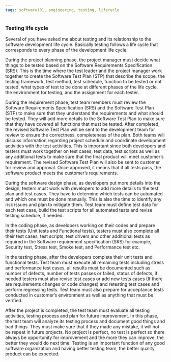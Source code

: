 ```yaml
---
tags: software101, engineering, testing, lifecycle
---
```

### Testing life cycle
Several of you have asked me about testing and its relationship to the software development life cycle. Basically testing follows a life cycle that corresponds to every phase of the development life cycle.

During the project planning phase, the project manager must decide what things to be tested based on the Software Requirements Specification (SRS). This is the time where the test leader and the project manager work together to create the Software Test Plan (STP) that describe the scope, the testing framework, test method, test schedule, function to be tested or not tested, what types of test to be done at different phases of the life cycle, the environment for testing, and the assignment for each tester.

During the requirement phase, test team members must review the Software Requirements Specification (SRS) and the Software Test Plan (STP) to make sure that they understand the requirements and what should be tested. They will add more details to the Software Test Plan to make sure that they have covered all functions that must be tested. After completed, the revised Software Test Plan will be sent to the development team for review to ensure the correctness, completeness of the plan. Both teams will discuss information regarding project schedule and coordinate development activities with the test activities. This is important since both developers and testers must work together on test cases, test data, test scripts as well as any additional tests to make sure that the final product will meet customer’s requirement. The revised Software Test Plan will also be sent to customer for review and approval. Once approved, it means that if all tests pass, the software product meets the customer’s requirements.

During the software design phase, as developers put more details into the design, testers must work with developers to add more details to the test plan and test cases. They have to determine which tests can be automated and which one must be done manually. This is also the time to identify any risk issues and plan to mitigate them. Test team must define test data for each test case, build the test scripts for all automated tests and revise testing schedule, if needed.

In the coding phase, as developers working on their codes and prepare their tests (Unit tests and Functional tests), testers must also complete all their test cases, test scripts, test drivers and other additional tests as required in the Software requirement specification (SRS) for example, Security test, Stress test, Smoke test, and Performance test etc.

In the testing phase, after the developers complete their unit tests and functional tests. Test team must execute all remaining tests including stress and performance test cases, all results must be documented such as number of defects, number of tests passes or failed, status of defects, if needed testers must also revise test cases or add new tests cases (If there are requirements changes or code changes) and retesting test cases and perform regressing tests. Test team must also prepare for acceptance tests conducted in customer’s environment as well as anything that must be verified.

After the project is completed, the test team must evaluate all testing activities, testing process and plan for future improvement. In this phase, the test team will analyze its testing process and document good things and bad things. They must make sure that if they made any mistake, it will not be repeat in future projects. No project is perfect, no test is perfect so there always be opportunity for improvement and the more they can improve, the better they would do next time. Testing is an important function of any good software organization and having better testing team, the better quality product can be expected.